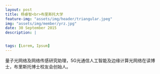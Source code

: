 ```yaml
---
layout: post
title: 杨睿智<br>布里斯托大学
feature-img: "assets/img/header/triangular.jpeg"
img: "assets/img/member/yrz.jpg"
date: 30 September 2015
description: |


tags: [Lorem, Ipsum]
---
```


量子光网络及网络传感研究助理，5G光通信人工智能及边缘计算光网络在读博士，布里斯托博士校友会创始人。